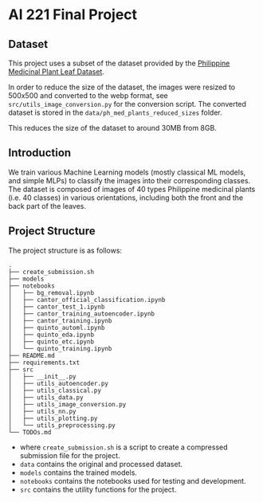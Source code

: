 # AI 221 Final Project

## Dataset

This project uses a subset of the dataset provided by the [Philippine Medicinal Plant Leaf Dataset](https://data.mendeley.com/datasets/tsvdyhbphs/1).

In order to reduce the size of the dataset, the images were resized to 500x500 and converted to the webp format, see `src/utils_image_conversion.py` for the conversion script. The converted dataset is stored in the `data/ph_med_plants_reduced_sizes` folder.

This reduces the size of the dataset to around 30MB from 8GB.

## Introduction

We train various Machine Learning models (mostly classical ML models, and simple MLPs) to classify the images into their corresponding classes.  
The dataset is composed of images of 40 types Philippine medicinal plants (i.e. 40 classes) in various orientations, including both the front and the back part of the leaves.

## Project Structure

The project structure is as follows:

```
.
├── create_submission.sh
├── models
├── notebooks
│   ├── bg_removal.ipynb
│   ├── cantor_official_classification.ipynb
│   ├── cantor_test_1.ipynb
│   ├── cantor_training_autoencoder.ipynb
│   ├── cantor_training.ipynb
│   ├── quinto_automl.ipynb
│   ├── quinto_eda.ipynb
│   ├── quinto_etc.ipynb
│   └── quinto_training.ipynb
├── README.md
├── requirements.txt
├── src
│   ├── __init__.py
│   ├── utils_autoencoder.py
│   ├── utils_classical.py
│   ├── utils_data.py
│   ├── utils_image_conversion.py
│   ├── utils_nn.py
│   ├── utils_plotting.py
│   └── utils_preprocessing.py
└── TODOs.md
```

- where `create_submission.sh` is a script to create a compressed submission file for the project.
- `data` contains the original and processed dataset.
- `models` contains the trained models.
- `notebooks` contains the notebooks used for testing and development.
- `src` contains the utility functions for the project.
